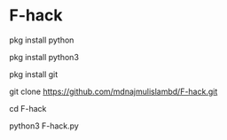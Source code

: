 # F-hack



pkg install python

pkg install python3

pkg install git

git clone https://github.com/mdnajmulislambd/F-hack.git

cd F-hack

python3 F-hack.py


